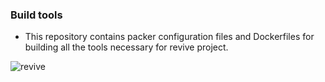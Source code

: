 ### Build tools 
* This repository contains packer configuration files and Dockerfiles for building all the tools necessary for revive project.







![revive](https://github.com/DEL-ORG/s6-terraform-code/assets/96950933/9e6a2443-6cfa-4ab2-bc49-266045418cdc)
